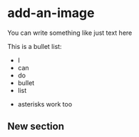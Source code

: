 # add-an-image

You can write something like just text here

This is a bullet list:

- I
- can
- do
- bullet
- list
* asterisks work too


## New section